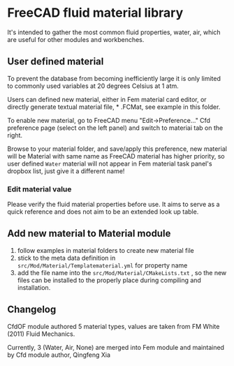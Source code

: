 # FreeCAD fluid material library

 It's intended to gather the most common fluid properties, water, air, which are useful for other modules and workbenches.

## User defined material

To prevent the database from becoming inefficiently large it is only limited to commonly used variables at 20 degrees Celsius at 1 atm.

Users can defined new material, either in Fem material card editor, or directly generate textual material file, * .FCMat, see example in this folder.

To enable new material, go to FreeCAD menu "Edit->Preference..." Cfd preference page (select on the left panel) and switch to materiai tab on the right.

Browse to your material folder, and save/apply this preference, new material will be Material with same name as FreeCAD material has higher priority, so user defined `Water` material will not appear in Fem material task panel's dropbox list, just give it a different name!

### Edit material value

Please verify the fluid material properties before use. It aims to serve as a quick reference and does not aim to be an extended look up table.


## Add new material to Material module

1. follow examples in material folders to create new material file
2.  stick to the meta data definition in `src/Mod/Material/Templatematerial.yml` for property name
3. add the file name into the `src/Mod/Material/CMakeLists.txt` , so the new files can be installed to the properly place during compiling and installation.

## Changelog

CfdOF module authored 5 material types, values are taken from FM White (2011) Fluid Mechanics.

Currently, 3 (Water, Air, None) are merged into Fem module and maintained by Cfd module author, Qingfeng Xia

